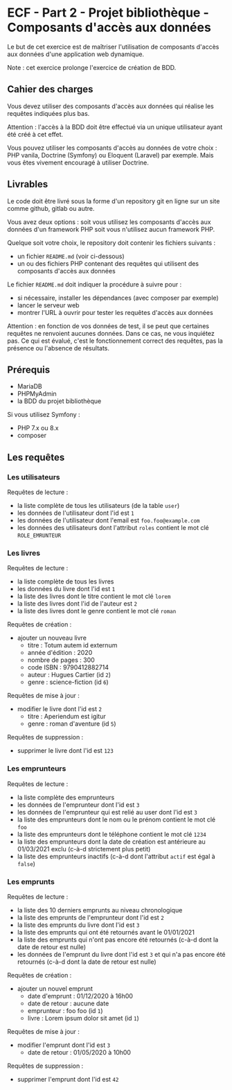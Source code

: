 # ECF - Part 2 - Projet bibliothèque - Composants d'accès aux données

Le but de cet exercice est de maîtriser l'utilisation de composants d'accès aux données d'une application web dynamique.

Note : cet exercice prolonge l'exercice de création de BDD.

## Cahier des charges

Vous devez utiliser des composants d'accès aux données qui réalise les requêtes indiquées plus bas.

Attention : l'accès à la BDD doit être effectué via un unique utilisateur ayant été créé à cet effet.

Vous pouvez utiliser les composants d'accès au données de votre choix : PHP vanila, Doctrine (Symfony) ou Eloquent (Laravel) par exemple.
Mais vous êtes vivement encouragé à utiliser Doctrine.

## Livrables

Le code doit être livré sous la forme d'un repository git en ligne sur un site comme github, gitlab ou autre.

Vous avez deux options : soit vous utilisez les composants d'accès aux données d'un framework PHP soit vous n'utilisez aucun framework PHP.

Quelque soit votre choix, le repository doit contenir les fichiers suivants :

- un fichier `README.md` (voir ci-dessous)
- un ou des fichiers PHP contenant des requêtes qui utilisent des composants d'accès aux données

Le fichier `README.md` doit indiquer la procédure à suivre pour :

- si nécessaire, installer les dépendances (avec composer par exemple)
- lancer le serveur web
- montrer l'URL à ouvrir pour tester les requêtes d'accès aux données

Attention : en fonction de vos données de test, il se peut que certaines requêtes ne renvoient aucunes données.
Dans ce cas, ne vous inquiétez pas.
Ce qui est évalué, c'est le fonctionnement correct des requêtes, pas la présence ou l'absence de résultats.

## Prérequis

- MariaDB
- PHPMyAdmin
- la BDD du projet bibliothèque

Si vous utilisez Symfony :

- PHP 7.x ou 8.x
- composer

## Les requêtes

### Les utilisateurs

Requêtes de lecture :

- la liste complète de tous les utilisateurs (de la table `user`)
- les données de l'utilisateur dont l'id est `1`
- les données de l'utilisateur dont l'email est `foo.foo@example.com`
- les données des utilisateurs dont l'attribut `roles` contient le mot clé `ROLE_EMRUNTEUR`

### Les livres

Requêtes de lecture :

- la liste complète de tous les livres
- les données du livre dont l'id est `1`
- la liste des livres dont le titre contient le mot clé `lorem`
- la liste des livres dont l'id de l'auteur est `2`
- la liste des livres dont le genre contient le mot clé `roman`

Requêtes de création :

- ajouter un nouveau livre
  - titre : Totum autem id externum
  - année d'édition : 2020
  - nombre de pages : 300
  - code ISBN : 9790412882714
  - auteur : Hugues Cartier (id `2`)
  - genre : science-fiction (id `6`)

Requêtes de mise à jour :

- modifier le livre dont l'id est `2`
  - titre : Aperiendum est igitur
  - genre : roman d'aventure (id `5`)

Requêtes de suppression :

- supprimer le livre dont l'id est `123`

### Les emprunteurs

Requêtes de lecture :

- la liste complète des emprunteurs
- les données de l'emprunteur dont l'id est `3`
- les données de l'emprunteur qui est relié au user dont l'id est `3`
- la liste des emprunteurs dont le nom ou le prénom contient le mot clé `foo`
- la liste des emprunteurs dont le téléphone contient le mot clé `1234`
- la liste des emprunteurs dont la date de création est antérieure au 01/03/2021 exclu (c-à-d strictement plus petit)
- la liste des emprunteurs inactifs (c-à-d dont l'attribut `actif` est égal à `false`)

### Les emprunts

Requêtes de lecture :

- la liste des 10 derniers emprunts au niveau chronologique
- la liste des emprunts de l'emprunteur dont l'id est `2`
- la liste des emprunts du livre dont l'id est `3`
- la liste des emprunts qui ont été retournés avant le 01/01/2021
- la liste des emprunts qui n'ont pas encore été retournés (c-à-d dont la date de retour est nulle)
- les données de l'emprunt du livre dont l'id est `3` et qui n'a pas encore été retournés (c-à-d dont la date de retour est nulle)

Requêtes de création :

- ajouter un nouvel emprunt
  - date d'emprunt : 01/12/2020 à 16h00
  - date de retour : aucune date
  - emprunteur : foo foo (id `1`)
  - livre : Lorem ipsum dolor sit amet (id `1`)

Requêtes de mise à jour :

- modifier l'emprunt dont l'id est `3`
  - date de retour : 01/05/2020 à 10h00

Requêtes de suppression :

- supprimer l'emprunt dont l'id est `42`

